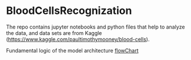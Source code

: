 # BloodCellsRecognization
The repo contains jupyter notebooks and python files that help to analyze the data, and data sets are from Kaggle (https://www.kaggle.com/paultimothymooney/blood-cells).

Fundamental logic of the model architecture
[flowChart](https://github.com/scotsun/BloodCellsRecognization/blob/main/Model%20Structure.png)
